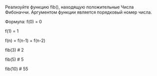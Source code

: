 Реализуйте функцию fib(), находящую положительные Числа Фибоначчи. Аргументом функции является порядковый номер числа.

Формула:
f(0) = 0

f(1) = 1

f(n) = f(n-1) + f(n-2)


fib(3)  # 2

fib(5)  # 5

fib(10)  # 55
